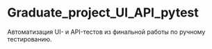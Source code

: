 # Graduate_project_UI_API_pytest
Автоматизация UI- и API-тестов из финальной работы по ручному тестированию.
